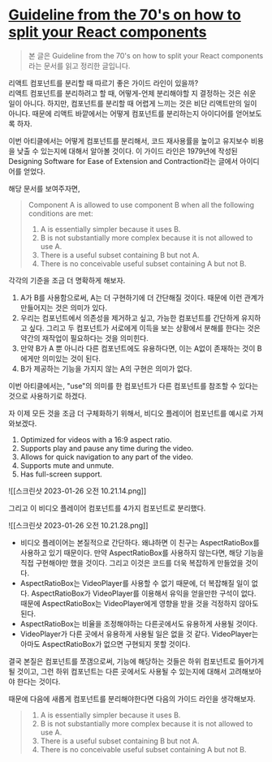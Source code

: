 
# [Guideline from the 70's on how to split your React components](https://joaoforja.com/blog/guideline-on-how-to-decompose-a-react-component) 


> 본 글은  Guideline from the 70's on how to split your React components 라는 문서를 읽고 정리한 글입니다. 


리액트 컴포넌트를 분리할 때 따르기 좋은 가이드 라인이 있을까?  
리액트 컴포넌트를 분리하려고 할 때, 어떻게-언제 분리해야할 지 결정하는 것은 쉬운 일이 아니다. 하지만, 컴포넌트를 분리할 때 어렵게 느끼는 것은 비단 리액트만의 일이 아니다. 때문에 리액트 바깥에서는 어떻게 컴포넌트를 분리하는지 아이디어를 얻어보도록 하자.  

이번 아티클에서는 어떻게 컴포넌트를 분리해서, 코드 재사용률을 높이고 유지보수 비용을 낮출 수 있는지에 대해서 알아볼 것이다. 이 가이드 라인은 1979년에 작성된 Designing Software for Ease of Extension and Contraction라는 글에서 아이디어를 얻었다. 

해당 문서를 보여주자면, 

> Component A is allowed to use component B when all the following conditions are met:
> 
> 1.  A is essentially simpler because it uses B.
> 2. B is not substantially more complex because it is not allowed to use A.
> 3. There is a useful subset containing B but not A.
> 4. There is no conceivable useful subset containing A but not B.


각각의 기준을 조금 더 명확하게 해보자. 

1. A가 B를 사용함으로써, A는 더 구현하기에 더 간단해질 것이다. 때문에 이런 관계가 만들어지는 것은 의미가 있다. 
2. 우리는 컴포넌트에서 의존성을 제거하고 싶고, 가능한 컴포넌트를 간단하게 유지하고 싶다. 그리고 두 컴포넌트가 서로에게 이득을 보는 상황에서 분해를 한다는 것은 약간의 재작업이 필요하다는 것을 의미힌다. 
3. 만약 B가 A 뿐 아니라 다른 컴포넌트에도 유용하다면, 이는 A없이 존재하는 것이 B에게만 의미있는 것이 된다. 
4. B가 제공하는 기능을 가지지 않는 A의 구현은 의미가 없다.


이번 아티클에서는, "use"의 의미를 한 컴포넌트가 다른 컴포넌트를 참조할 수 있다는 것으로 사용하기로 하겠다. 

자 이제 모든 것을 조금 더 구체화하기 위해서, 비디오 플레이어 컴포넌트를 예시로 가져와보겠다. 

1.  Optimized for videos with a 16:9 aspect ratio.
2.  Supports play and pause any time during the video.
3.  Allows for quick navigation to any part of the video.
4.  Supports mute and unmute.
5.  Has full-screen support.

![[스크린샷 2023-01-26 오전 10.21.14.png]]


그리고 이 비디오 플레이어 컴포넌트를 4가지 컴포넌트로 분리했다. 

![[스크린샷 2023-01-26 오전 10.21.28.png]]


- 비디오 플레이어는 본질적으로 간단하다. 왜냐하면 이 친구는 AspectRatioBox를 사용하고 있기 때문이다. 만약 AspectRatioBox를 사용하지 않는다면, 해당 기능을 직접 구현해야만 했을 것이다. 그리고 이것은 코드를 더욱 복잡하게 만들었을 것이다. 
- AspectRatioBox는 VideoPlayer를 사용할 수 없기 때문에, 더 복잡해질 일이 없다. AspectRatioBox가 VideoPlayer를 이용해서 유익을 얻을만한 구석이 없다. 때문에 AspectRatioBox는 VideoPlayer에게 영향을 받을 것을 걱정하지 않아도 된다. 
- AspectRatioBox는 비율을 조정해야하는 다른곳에서도 유용하게 사용될 것이다. 
- VideoPlayer가 다른 곳에서 유용하게 사용될 일은 없을 것 같다. VideoPlayer는 아마도 AspectRatioBox가 없으면 구현되지 못할 것이다. 



결국 본질은 컴포넌트를 쪼갬으로써, 기능에 해당하는 것들은 하위 컴포넌트로 들어가게 될 것이고, 그런 하위 컴포넌트는 다른 곳에서도 사용될 수 있는지에 대해서 고려해보아야 한다는 것이다. 


때문에 다음에 새롭게 컴포넌트를 분리해야한다면 다음의 가이드 라인을 생각해보자. 


> 1.  A is essentially simpler because it uses B.
> 2. B is not substantially more complex because it is not allowed to use A.
> 3. There is a useful subset containing B but not A.
> 4. There is no conceivable useful subset containing A but not B.


